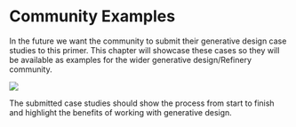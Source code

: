 # Community Examples

In the future we want the community to submit their generative design case studies to this primer. This chapter will showcase these cases so they will be available as examples for the wider generative design/Refinery community.

![](../.gitbook/assets/comunity.png)

The submitted case studies should show the process from start to finish and highlight the benefits of working with generative design.

